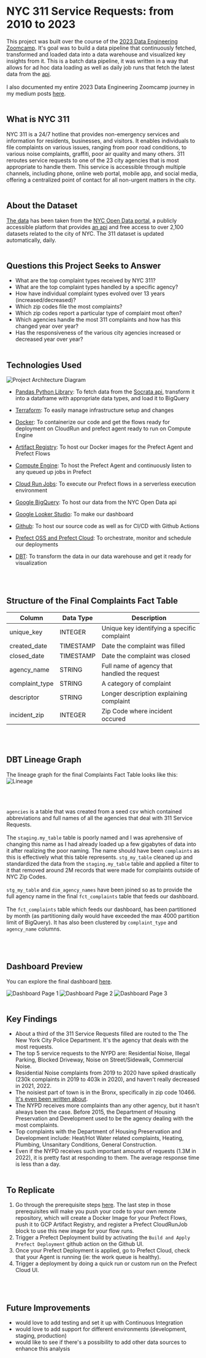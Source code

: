 # NYC 311 Service Requests: from 2010 to 2023

This project was built over the course of the [2023 Data Engineering Zoomcamp](https://github.com/DataTalksClub/data-engineering-zoomcamp). It's goal was to build a data pipeline that continuously fetched, transformed and loaded data into a data warehouse and visualized key insights from it. This is a batch data pipeline, it was written in a way that allows for ad hoc data loading as well as daily job runs that fetch the latest data from the [api](<(https://dev.socrata.com/foundry/data.cityofnewyork.us/erm2-nwe9)>). </br></br>
I also documented my entire 2023 Data Engineering Zoomcamp journey in my medium posts [here](https://medium.com/@verazabeida/zoomcamp-2023-week-1-f4f94cb360ae).
</br>
</br>

## What is NYC 311

NYC 311 is a 24/7 hotline that provides non-emergency services and information for residents, businesses, and visitors. It enables individuals to file complaints on various issues, ranging from poor road conditions, to various noise complaints, graffiti, poor air quality and many others. 311 reroutes service requests to one of the 23 city agencies that is most appropriate to handle them. This service is accessible through multiple channels, including phone, online web portal, mobile app, and social media, offering a centralized point of contact for all non-urgent matters in the city.
</br>
</br>

## About the Dataset

[The data](https://data.cityofnewyork.us/Social-Services/311-Service-Requests-from-2010-to-Present/erm2-nwe9) has been taken from the [NYC Open Data portal](https://opendata.cityofnewyork.us/), a publicly accessible platform that provides [an api](https://dev.socrata.com/foundry/data.cityofnewyork.us/erm2-nwe9) and free access to over 2,100 datasets related to the city of NYC. The 311 dataset is updated automatically, daily.
</br>
</br>

## Questions this Project Seeks to Answer

- What are the top complaint types received by NYC 311?
- What are the top complaint types handled by a specific agency?
- How have individual complaint types evolved over 13 years (increased/decreased)?
- Which zip codes file the most complaints?
- Which zip codes report a particular type of complaint most often?
- Which agencies handle the most 311 complaints and how has this changed year over year?
- Has the responsiveness of the various city agencies increased or decreased year over year?
  </br>
  </br>

## Technologies Used

![Project Architecture Diagram](/utilities/images/architecture-diagram.png)

- [Pandas Python Library](https://pandas.pydata.org/): To fetch data from the [Socrata api](https://dev.socrata.com/foundry/data.cityofnewyork.us/erm2-nwe9), transform it into a dataframe with appropriate data types, and load it to BigQuery
- [Terraform](https://www.terraform.io/): To easily manage infrastructure setup and changes
- [Docker](https://www.docker.com/): To containerize our code and get the flows ready for deployment on CloudRun and prefect agent ready to run on Compute Engine
- [Artifact Registry](https://cloud.google.com/artifact-registry): To host our Docker images for the Prefect Agent and Prefect Flows
- [Compute Engine](https://cloud.google.com/compute): To host the Prefect Agent and continuously listen to any queued up jobs in Prefect
- [Cloud Run Jobs](https://cloud.google.com/run/docs/create-jobs): To execute our Prefect flows in a serverless execution environment
- [Google BigQuery](https://cloud.google.com/bigquery): To host our data from the NYC Open Data api
- [Google Looker Studio](https://lookerstudio.google.com/): To make our dashboard
- [Github](https://github.com/): To host our source code as well as for CI/CD with Github Actions
- [Prefect OSS and Prefect Cloud](https://www.prefect.io/): To orchestrate, monitor and schedule our deployments
- [DBT](https://www.getdbt.com/): To transform the data in our data warehouse and get it ready for visualization

  </br>
  </br>

## Structure of the Final Complaints Fact Table

| Column         | Data Type | Description                                  |
| -------------- | --------- | -------------------------------------------- |
| unique_key     | INTEGER   | Unique key identifying a specific complaint  |
| created_date   | TIMESTAMP | Date the complaint was filled                |
| closed_date    | TIMESTAMP | Date the complaint was closed                |
| agency_name    | STRING    | Full name of agency that handled the request |
| complaint_type | STRING    | A category of complaint                      |
| descriptor     | STRING    | Longer description explaining complaint      |
| incident_zip   | INTEGER   | Zip Code where incident occured              |

</br>
</br>

## DBT Lineage Graph

The lineage graph for the final Complaints Fact Table looks like this:
![Lineage](/utilities/images/lineage-graph.png)

</br>
</br>

`agencies` is a table that was created from a seed csv which contained abbreviations and full names of all the agencies that deal with 311 Service Requests.
</br>
</br>
The `staging.my_table` table is poorly named and I was aprehensive of changing this name as I had already loaded up a few gigabytes of data into it after realizing the poor naming. The name should have been `complaints` as this is effectively what this table represents. `stg_my_table` cleaned up and standardized the data from the `staging.my_table` table and applied a filter to it that removed around 2M records that were made for complaints outside of NYC Zip Codes.
</br>
</br>
`stg_my_table` and `dim_agency_names` have been joined so as to provide the full agency name in the final `fct_complaints` table that feeds our dashboard.
</br>
</br>
The `fct_complaints` table which feeds our dashboard, has been partitioned by month (as partitioning daily would have exceeded the max 4000 partition limit of BigQuery). It has also been clustered by `complaint_type` and `agency_name` columns.

</br>
</br>

## Dashboard Preview

You can explore the final dashboard [here](https://lookerstudio.google.com/u/0/reporting/65ee32b0-4626-4a39-8065-5d8c27380a1a/page/XHJKD).

![Dashboard Page 1](/utilities/images/dashboard1.png)
![Dashboard Page 2](/utilities/images/dashboard2.png)
![Dashboard Page 3](/utilities/images/dashboard3.png)
</br>
</br>

## Key Findings

- About a third of the 311 Service Requests filled are routed to the The New York City Police Department. It's the agency that deals with the most requests.
- The top 5 service requests to the NYPD are: Residential Noise, Illegal Parking, Blocked Driveway, Noise on Street/Sidewalk, Commercial Noise.
- Residential Noise complaints from 2019 to 2020 have spiked drastically (230k complaints in 2019 to 403k in 2020), and haven't really decreased in 2021, 2022.
- The noisiest part of town is in the Bronx, specifically in zip code 10466. [It's even been written about](https://www.nycitynewsservice.com/2020/12/03/noise-complaints-nyc-bronx-pandemic-house-parties/).
- The NYPD receives more complaints than any other agency, but it hasn't always been the case. Before 2015, the Department of Housing Preservation and Development used to be the agency dealing with the most complaints.
- Top complaints with the Department of Housing Preservation and Development include: Heat/Hot Water related complaints, Heating, Plumbing, Unsanitary Conditions, General Construction.
- Even if the NYPD receives such important amounts of requests (1.3M in 2022), it is pretty fast at responding to them. The average response time is less than a day.
  </br>
  </br>

## To Replicate

1. Go through the prerequisite steps [here](./prerequisites.md). The last step in those prerequisites will make you push your code to your own remote repository, which will create a Docker Image for your Prefect Flows, push it to GCP Artifact Registry, and register a Prefect CloudRunJob block to use this new image for your flow runs.
1. Trigger a Prefect Deployment build by activating the `Build and Apply Prefect Deployment` github action on the Github UI.
1. Once your Prefect Deployment is applied, go to Prefect Cloud, check that your Agent is running (ie: the work queue is healthy).
1. Trigger a deployment by doing a quick run or custom run on the Prefect Cloud UI.

</br>
</br>

## Future Improvements

- would love to add testing and set it up with Continuous Integration
- would love to add support for different environments (development, staging, production)
- would like to see if there's a possibility to add other data sources to enhance this analysis
